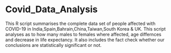 # Covid_Data_Analysis
This R script summarises the complete data set of people affected with COVID-19 in India,Spain,Bahrain,China,Taiwan,South Korea & UK. This script analyses as to how many males to females where affected, age differnces and decrease in life expectancy. It also includes the fact check whether our conclusions are statistically significant or not.
